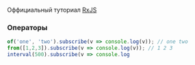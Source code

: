 Оффициальный туториал  [RxJS]([http://reactivex.io/rxjs/manual/tutorial.html](http://reactivex.io/rxjs/manual/tutorial.html))


### Операторы
```ts
of('one', 'two').subscribe(v => console.log(v)); // one two
from([1,2,3]).subscribe(v => console.log(v)); // 1 2 3
interval(500).subscribe(v => console.log
```

<!--stackedit_data:
eyJoaXN0b3J5IjpbLTgxMzM1ODM2LC0xNTQzMTI1NjQ3LDEwNj
g4NjU0ODMsNzMwOTk4MTE2XX0=
-->